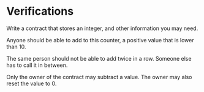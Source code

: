 # Verifications

Write a contract that stores an integer, and other information you may need.

Anyone should be able to add to this counter, a positive value that is lower than 10.

The same person should not be able to add twice in a row. Someone else has to call it in between.

Only the owner of the contract may subtract a value. The owner may also reset the value to 0.
